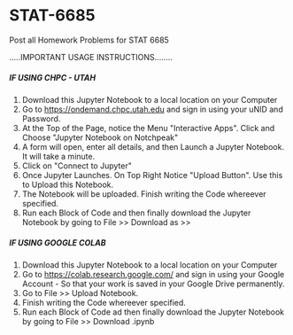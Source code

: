 # STAT-6685
Post all Homework Problems for STAT 6685


.....IMPORTANT USAGE INSTRUCTIONS........

##### IF USING CHPC - UTAH #####

1. Download this Jupyter Notebook to a local location on your Computer
2. Go to https://ondemand.chpc.utah.edu and sign in using your uNID and Password.
3. At the Top of the Page, notice the Menu "Interactive Apps". Click and Choose "Jupyter Notebook on Notchpeak"
4. A form will open, enter all details, and then Launch a Jupyter Notebook. It will take a minute.
5. Click on "Connect to Jupyter"
6. Once Jupyter Launches. On Top Right Notice "Upload Button". Use this to Upload this Notebook.
7. The Notebook will be uploaded. Finish writing the Code whereever specified.
8. Run each Block of Code and then finally download the Jupyter Notebook by going to File >> Download as >>


##### IF USING GOOGLE COLAB #####

1. Download this Jupyter Notebook to a local location on your Computer
2. Go to https://colab.research.google.com/ and sign in using your Google Account - So that your work is saved in
   your Google Drive permanently.
3. Go to File >> Upload Notebook.
4. Finish writing the Code whereever specified.
5. Run each Block of Code ad then finally download the Jupyter Notebook by going to File >> Download .ipynb
